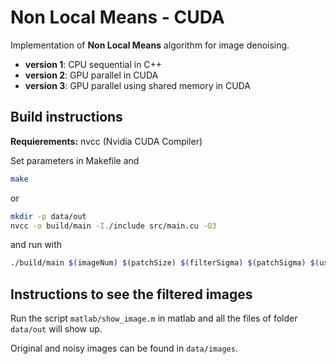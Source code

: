 # Non Local Means - CUDA

Implementation of **Non Local Means** algorithm for image denoising.

* **version 1**: CPU sequential in C++
* **version 2**: GPU parallel in CUDA
* **version 3**: GPU parallel using shared memory in CUDA

## Build instructions

**Requierements:** nvcc (Nvidia CUDA Compiler)

Set parameters in Makefile and
```bash
make
```
or 

```bash
mkdir -p data/out
nvcc -o build/main -I./include src/main.cu -O3
```

and run with

```bash
./build/main $(imageNum) $(patchSize) $(filterSigma) $(patchSigma) $(useGpu) $(useSharedMem)
```

## Instructions to see the filtered images

Run the script `matlab/show_image.m` in matlab and all the files of folder `data/out` will show up.

Original and noisy images can be found in `data/images`.

